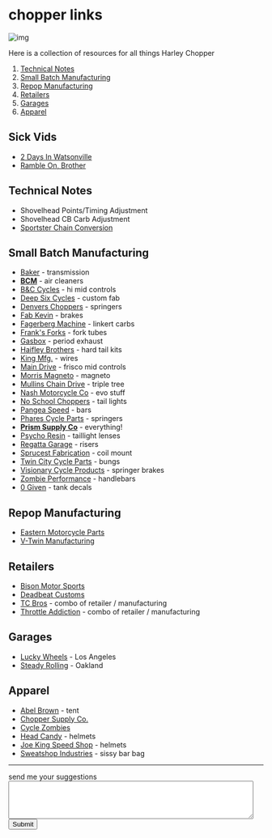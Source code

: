 # chopper links

![img](https://d.32k.io/Harley-Davidson-Engines-7--3184-default-large.jpeg)

Here is a collection of resources for all things Harley Chopper

1. [Technical Notes](#technical-notes)
2. [Small Batch Manufacturing](#small-batch-manufacturing)
3. [Repop Manufacturing](#repop-manufacturing)
4. [Retailers](#retailers)
5. [Garages](#garages)
6. [Apparel](#apparel)

## Sick Vids

* [2 Days In Watsonville](https://vimeo.com/148416019)
* [Ramble On, Brother](https://vimeo.com/254214424)

## Technical Notes

* Shovelhead Points/Timing Adjustment
* Shovelhead CB Carb Adjustment
* [Sportster Chain Conversion](http://www.chopcult.com/forum/showthread.php?t=15790)

## Small Batch Manufacturing

* [Baker](https://bakerdrivetrain.com/) - transmission
* **[BCM](https://prismmotorcycles.com/)** - air cleaners
* [B&C Cycles](https://bnccycles.com/) - hi mid controls
* [Deep Six Cycles](http://www.deepsixcycles.com) - custom fab
* [Denvers Choppers](https://denverschoppers.com/) - springers
* [Fab Kevin](http://www.fabkevin.com) - brakes
* [Fagerberg Machine](http://www.fagerbergmachine.com/) - linkert carbs
* [Frank's Forks](http://franksforks.com/) - fork tubes
* [Gasbox](https://www.thegasbox.com/) - period exhaust
* [Haifley Brothers](http://www.haifleybrothers.com/) - hard tail kits
* [King Mfg.](https://www.kingmfg.co) - wires
* [Main Drive](http://www.maindrivecycle.com/) - frisco mid controls
* [Morris Magneto](http://shop.morrismagneto.com/) - magneto
* [Mullins Chain Drive](http://mullinschaindrive.bigcartel.com) - triple tree
* [Nash Motorcycle Co](https://www.nashmotorcycle.com) - evo stuff
* [No School Choppers](http://www.noschoolchoppers.com/) - tail lights
* [Pangea Speed](https://pangeaspeed.com) - bars
* [Phares Cycle Parts](https://pharescycleparts.com/) - springers
* **[Prism Supply Co](https://prismmotorcycles.com/)** - everything!
* [Psycho Resin](http://www.psychoresin.bigcartel.com/) - taillight lenses
* [Regatta Garage](http://regattagarage.com/shop/) - risers
* [Sprucest Fabrication](https://sprucestfabrication.bigcartel.com/) - coil mount
* [Twin City Cycle Parts](http://www.twincitycycleparts.com/) - bungs
* [Visionary Cycle Products](https://visionarycycleproducts.com/) - springer brakes
* [Zombie Performance](http://zombieperformance.com/) - handlebars
* [0 Given](http://www.0given.com/) - tank decals

## Repop Manufacturing

* [Eastern Motorcycle Parts](http://www.easternmotorcycleparts.com/)
* [V-Twin Manufacturing](https://www.vtwinmfg.com/)

## Retailers

* [Bison Motor Sports](http://www.bisonmotorsports.com/)
* [Deadbeat Customs](https://www.deadbeatcustoms.com/)
* [TC Bros](http://www.tcbroschoppers.com) - combo of retailer / manufacturing
* [Throttle Addiction](http://www.throttleaddiction.com) - combo of retailer / manufacturing

## Garages

* [Lucky Wheels](https://www.luckywheelsgarage.com/) - Los Angeles
* [Steady Rolling](http://www.steadyrollingmotorcycles.com/) - Oakland

## Apparel

* [Abel Brown](http://www.psychoresin.bigcartel.com/) - tent
* [Chopper Supply Co.](http://www.choppersupplyco.com/)
* [Cycle Zombies](http://cyclezombies.com)
* [Head Candy](http://headcandyfactory.com/index.html) - helmets
* [Joe King Speed Shop](https://joekingspeedshop.bigcartel.com/) - helmets
* [Sweatshop Industries](https://sweatshopind.myshopify.com/) - sissy bar bag

<hr />
send me your suggestions

<script>
window.addEventListener("load", function () {
    function post(f) {
        var req = new XMLHttpRequest();
        var body = new FormData(f);
        req.addEventListener("load", function(event) {
            alert(event.target.responseText);
            document.getElementsByName("suggestion")[0].value = "";
        });
        req.addEventListener("error", function(event) {
            alert('Oops! Something went wrong.');
        });
        req.open("POST", f.action);
        req.send(body);
    }
    var form = document.getElementById("suggest");
    form.addEventListener("submit", function (event) {
        event.preventDefault();
        post(form);
    });
});
</script>

<textarea name="suggestion" form="suggest" style="width: 96%; height: 75px;"></textarea>
<form id="suggest" action="https://server.32k.io/c/suggest" method="post">
  <input type="submit">
</form>

